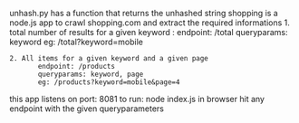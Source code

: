 unhash.py has a function that returns the unhashed string 
shopping is a node.js app to crawl shopping.com and extract the required informations
    1. total number of results for a given keyword : 
          endpoint: /total
          queryparams: keyword
          eg: /total?keyword=mobile
          
    2. All items for a given keyword and a given page
           endpoint: /products
           queryparams: keyword, page
           eg: /products?keyword=mobile&page=4
           
  this app listens on port: 8081
  to run: 
     node index.js
     in browser hit any endpoint with the given queryparameters
